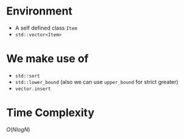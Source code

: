 # Environment

- A self defined class `Item`
- `std::vector<Item>`

# We make use of
- `std::sort`
- `std::lower_bound` (also we can use `upper_bound` for strict greater)
- `vector.insert`

# Time Complexity
$O(NlogN)$